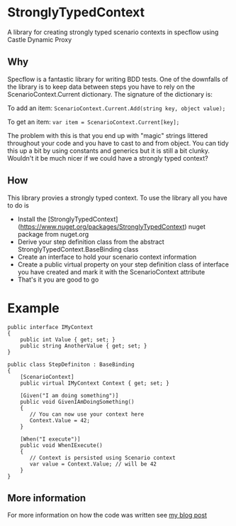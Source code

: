 StronglyTypedContext
====================

A library for creating strongly typed scenario contexts in specflow using Castle Dynamic Proxy

## Why

Specflow is a fantastic library for writing BDD tests.  One of the downfalls of the library is to keep data between steps you have to rely on the ScenarioContext.Current dictionary.  The signature of the dictionary is:

To add an item:
    `ScenarioContext.Current.Add(string key, object value);`

To get an item:
    `var item = ScenarioContext.Current[key];`

The problem with this is that you end up with "magic" strings littered throughout your code and you have to cast to and from object.  You can tidy this up a bit by using constants and generics but it is still a bit clunky.  Wouldn't it be much nicer if we could have a strongly typed context?

## How

This library provies a strongly typed context.  To use the library all you have to do is
* Install the [StronglyTypedContext] (https://www.nuget.org/packages/StronglyTypedContext) nuget package from nuget.org
* Derive your step definition class from the abstract StronglyTypedContext.BaseBinding class
* Create an interface to hold your scenario context information
* Create a public virtual property on your step definition class of interface you have created and mark it with the ScenarioContext attribute
* That's it you are good to go

Example
=======

    public interface IMyContext
    {
        public int Value { get; set; }
        public string AnotherValue { get; set; }
    }

    public class StepDefiniton : BaseBinding
    {
        [ScenarioContext]
        public virtual IMyContext Context { get; set; }

        [Given("I am doing something")]
        public void GivenIAmDoingSomething()
        {
           // You can now use your context here
           Context.Value = 42;
        }
    
        [When("I execute")]
        public void WhenIExecute()
        {
           // Context is persisted using Scenario context
           var value = Context.Value; // will be 42
        }
    }

## More information
For more information on how the code was written see [my blog post](http://kevinholditch.co.uk/2013/12/10/strongly-typed-scenariocontext-in-specflow/)
